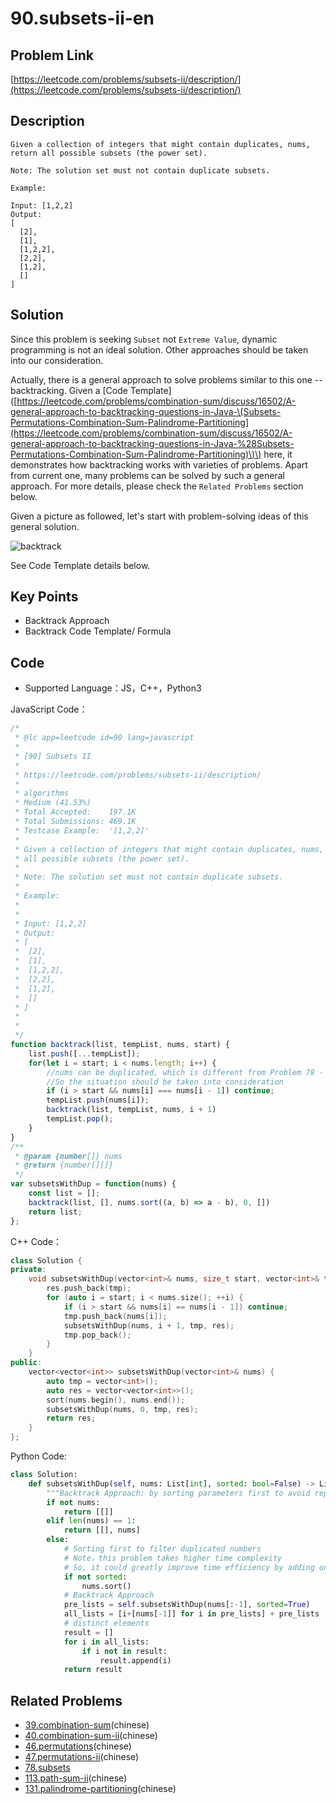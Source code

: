 # 90.subsets-ii-en

## Problem Link

[https://leetcode.com/problems/subsets-ii/description/](https://leetcode.com/problems/subsets-ii/description/)

## Description

```text
Given a collection of integers that might contain duplicates, nums, return all possible subsets (the power set).

Note: The solution set must not contain duplicate subsets.

Example:

Input: [1,2,2]
Output:
[
  [2],
  [1],
  [1,2,2],
  [2,2],
  [1,2],
  []
]
```

## Solution

Since this problem is seeking `Subset` not `Extreme Value`, dynamic programming is not an ideal solution. Other approaches should be taken into our consideration.

Actually, there is a general approach to solve problems similar to this one -- backtracking. Given a \[Code Template\]\([https://leetcode.com/problems/combination-sum/discuss/16502/A-general-approach-to-backtracking-questions-in-Java-\(Subsets-Permutations-Combination-Sum-Palindrome-Partitioning](https://leetcode.com/problems/combination-sum/discuss/16502/A-general-approach-to-backtracking-questions-in-Java-%28Subsets-Permutations-Combination-Sum-Palindrome-Partitioning)\)\) here, it demonstrates how backtracking works with varieties of problems. Apart from current one, many problems can be solved by such a general approach. For more details, please check the `Related Problems` section below.

Given a picture as followed, let's start with problem-solving ideas of this general solution.

![backtrack](https://tva1.sinaimg.cn/large/007S8ZIlly1ghlu843pcgj30n20nptas.jpg)

See Code Template details below.

## Key Points

* Backtrack Approach
* Backtrack Code Template/ Formula

## Code

* Supported Language：JS，C++，Python3

JavaScript Code：

```javascript
/*
 * @lc app=leetcode id=90 lang=javascript
 *
 * [90] Subsets II
 *
 * https://leetcode.com/problems/subsets-ii/description/
 *
 * algorithms
 * Medium (41.53%)
 * Total Accepted:    197.1K
 * Total Submissions: 469.1K
 * Testcase Example:  '[1,2,2]'
 *
 * Given a collection of integers that might contain duplicates, nums, return
 * all possible subsets (the power set).
 * 
 * Note: The solution set must not contain duplicate subsets.
 * 
 * Example:
 * 
 * 
 * Input: [1,2,2]
 * Output:
 * [
 * ⁠ [2],
 * ⁠ [1],
 * ⁠ [1,2,2],
 * ⁠ [2,2],
 * ⁠ [1,2],
 * ⁠ []
 * ]
 * 
 * 
 */
function backtrack(list, tempList, nums, start) {
    list.push([...tempList]);
    for(let i = start; i < nums.length; i++) {
        //nums can be duplicated, which is different from Problem 78 - subsets
        //So the situation should be taken into consideration
        if (i > start && nums[i] === nums[i - 1]) continue;
        tempList.push(nums[i]);
        backtrack(list, tempList, nums, i + 1)
        tempList.pop();
    }
}
/**
 * @param {number[]} nums
 * @return {number[][]}
 */
var subsetsWithDup = function(nums) {
    const list = [];
    backtrack(list, [], nums.sort((a, b) => a - b), 0, [])
    return list;
};
```

C++ Code：

```cpp
class Solution {
private:
    void subsetsWithDup(vector<int>& nums, size_t start, vector<int>& tmp, vector<vector<int>>& res) {
        res.push_back(tmp);
        for (auto i = start; i < nums.size(); ++i) {
            if (i > start && nums[i] == nums[i - 1]) continue;
            tmp.push_back(nums[i]);
            subsetsWithDup(nums, i + 1, tmp, res);
            tmp.pop_back();
        }
    }
public:
    vector<vector<int>> subsetsWithDup(vector<int>& nums) {
        auto tmp = vector<int>();
        auto res = vector<vector<int>>();
        sort(nums.begin(), nums.end());
        subsetsWithDup(nums, 0, tmp, res);
        return res;
    }
};
```

Python Code:

```python
class Solution:
    def subsetsWithDup(self, nums: List[int], sorted: bool=False) -> List[List[int]]:
        """Backtrack Approach: by sorting parameters first to avoid repeting sort later"""
        if not nums:
            return [[]]
        elif len(nums) == 1:
            return [[], nums]
        else:
            # Sorting first to filter duplicated numbers
            # Note，this problem takes higher time complexity
            # So, it could greatly improve time efficiency by adding one parameter to avoid repeting sort in following procedures 
            if not sorted:
                nums.sort()
            # Backtrack Approach
            pre_lists = self.subsetsWithDup(nums[:-1], sorted=True)
            all_lists = [i+[nums[-1]] for i in pre_lists] + pre_lists
            # distinct elements
            result = []
            for i in all_lists:
                if i not in result:
                    result.append(i)
            return result
```

## Related Problems

* [39.combination-sum](39.combination-sum.md)\(chinese\)
* [40.combination-sum-ii](40.combination-sum-ii.md)\(chinese\)
* [46.permutations](46.permutations.md)\(chinese\)
* [47.permutations-ii](47.permutations-ii.md)\(chinese\)
* [78.subsets](78.subsets-en.md)
* [113.path-sum-ii](113.path-sum-ii.md)\(chinese\)
* [131.palindrome-partitioning](131.palindrome-partitioning.md)\(chinese\)

